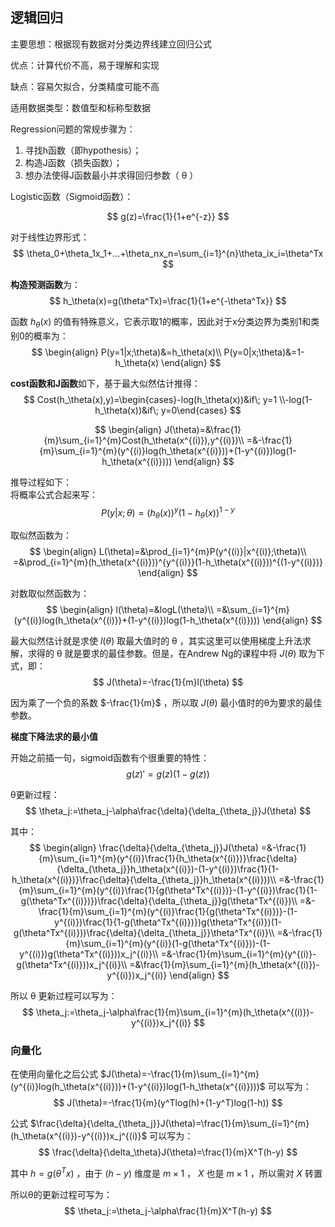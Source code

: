 ## 逻辑回归

主要思想：根据现有数据对分类边界线建立回归公式

优点：计算代价不高，易于理解和实现

缺点：容易欠拟合，分类精度可能不高

适用数据类型：数值型和标称型数据



Regression问题的常规步骤为：  
1. 寻找h函数（即hypothesis）；
2. 构造J函数（损失函数）；
3. 想办法使得J函数最小并求得回归参数（ θ ）



Logistic函数（Sigmoid函数）： 

$$
g(z)=\frac{1}{1+e^{-z}}
$$

对于线性边界形式：
$$
\theta_0+\theta_1x_1+…+\theta_nx_n=\sum_{i=1}^{n}\theta_ix_i=\theta^Tx
$$

**构造预测函数**为：
$$
h_\theta(x)=g(\theta^Tx)=\frac{1}{1+e^{-\theta^Tx}}
$$

函数 $h_\theta(x)$ 的值有特殊意义，它表示取1的概率，因此对于x分类边界为类别1和类别0的概率为：
$$
\begin{align}
P(y=1|x;\theta)&=h_\theta(x)\\
P(y=0|x;\theta)&=1-h_\theta(x)
\end{align}
$$

**cost函数和J函数**如下，基于最大似然估计推得：
$$
Cost(h_\theta(x),y)=\begin{cases}-log(h_\theta(x))&if\; y=1  \\-log(1-h_\theta(x))&if\; y=0\end{cases}
$$

$$
\begin{align}
J(\theta)=&\frac{1}{m}\sum_{i=1}^{m}Cost(h_\theta(x^{(i)}),y^{(i)})\\
=&-\frac{1}{m}\sum_{i=1}^{m}(y^{(i)}log(h_\theta(x^{(i)}))+(1-y^{(i)})log(1-h_\theta(x^{(i)})))
\end{align}
$$

推导过程如下：  
将概率公式合起来写：
$$
P(y|x;\theta)=(h_\theta(x))^y(1-h_\theta(x))^{1-y}
$$

取似然函数为：
$$
\begin{align}
L(\theta)=&\prod_{i=1}^{m}P(y^{(i)}|x^{(i)};\theta)\\
=&\prod_{i=1}^{m}(h_\theta(x^{(i)}))^{y^{(i)}}(1-h_\theta(x^{(i)}))^{(1-y^{(i)})}
\end{align}
$$

对数取似然函数为：
$$
\begin{align}
l(\theta)=&logL(\theta)\\
=&\sum_{i=1}^{m}(y^{(i)}log(h_\theta(x^{(i)})+(1-y^{(i)})log(1-h_\theta(x^{(i)})))
\end{align}
$$

最大似然估计就是求使 $l(\theta)$ 取最大值时的 θ ，其实这里可以使用梯度上升法求解，求得的 θ 就是要求的最佳参数。但是，在Andrew Ng的课程中将 $J(\theta)$ 取为下式，即：
$$
J(\theta)=-\frac{1}{m}l(\theta)
$$

因为乘了一个负的系数 $-\frac{1}{m}$ ，所以取 $J(\theta)$ 最小值时的θ为要求的最佳参数。  



**梯度下降法求的最小值**

开始之前插一句，sigmoid函数有个很重要的特性：
$$
g(z)'=g(z)(1-g(z))
$$


θ更新过程：
$$
\theta_j:=\theta_j-\alpha\frac{\delta}{\delta_{\theta_j}}J(\theta)
$$

其中：
$$
\begin{align}
\frac{\delta}{\delta_{\theta_j}}J(\theta)
=&-\frac{1}{m}\sum_{i=1}^{m}(y^{(i)}\frac{1}{h_\theta(x^{(i)})}\frac{\delta}{\delta_{\theta_j}}h_\theta(x^{(i)})-(1-y^{(i)})\frac{1}{1-h_\theta(x^{(i)})}\frac{\delta}{\delta_{\theta_j}}h_\theta(x^{(i)}))\\
=&-\frac{1}{m}\sum_{i=1}^{m}(y^{(i)}\frac{1}{g(\theta^Tx^{(i)})}-(1-y^{(i)})\frac{1}{1-g(\theta^Tx^{(i)})})\frac{\delta}{\delta_{\theta_j}}g(\theta^Tx^{(i)})\\
=&-\frac{1}{m}\sum_{i=1}^{m}(y^{(i)}\frac{1}{g(\theta^Tx^{(i)})}-(1-y^{(i)})\frac{1}{1-g(\theta^Tx^{(i)})})g(\theta^Tx^{(i)})(1-g(\theta^Tx^{(i)}))\frac{\delta}{\delta_{\theta_j}}\theta^Tx^{(i)}\\
=&-\frac{1}{m}\sum_{i=1}^{m}(y^{(i)}(1-g(\theta^Tx^{(i)}))-(1-y^{(i)})g(\theta^Tx^{(i)}))x_j^{(i)}\\
=&-\frac{1}{m}\sum_{i=1}^{m}(y^{(i)}-g(\theta^Tx^{(i)}))x_j^{(i)}\\
=&\frac{1}{m}\sum_{i=1}^{m}(h_\theta(x^{(i)})-y^{(i)})x_j^{(i)}
\end{align}
$$

所以 θ 更新过程可以写为：
$$
\theta_j:=\theta_j-\alpha\frac{1}{m}\sum_{i=1}^{m}(h_\theta(x^{(i)})-y^{(i)})x_j^{(i)}
$$

### 向量化

在使用向量化之后公式 $J(\theta)=-\frac{1}{m}\sum_{i=1}^{m}(y^{(i)}log(h_\theta(x^{(i)}))+(1-y^{(i)})log(1-h_\theta(x^{(i)})))$ 可以写为：
$$
J(\theta)=-\frac{1}{m}(y^Tlog(h)+(1-y^T)log(1-h))
$$

公式 $\frac{\delta}{\delta_{\theta_j}}J(\theta)=\frac{1}{m}\sum_{i=1}^{m}(h_\theta(x^{(i)})-y^{(i)})x_j^{(i)}$ 可以写为：
$$
\frac{\delta}{\delta_\theta}J(\theta)=\frac{1}{m}X^T(h-y)
$$

其中 $h=g(\theta^Tx)$ ，由于 $(h-y)$ 维度是 $m\times1$ ， $X$ 也是 $m\times1$ ，所以需对 $X$ 转置

所以θ的更新过程可写为：
$$
\theta_j:=\theta_j-\alpha\frac{1}{m}X^T(h-y)
$$
